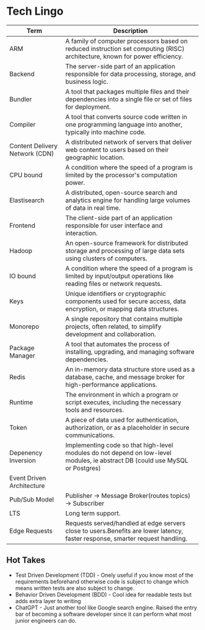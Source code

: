 # Tech Lingo

| Term                           | Description                                                                                                                   |
| ------------------------------ | ----------------------------------------------------------------------------------------------------------------------------- |
| ARM                            | A family of computer processors based on reduced instruction set computing (RISC) architecture, known for power efficiency.   |
| Backend                        | The server-side part of an application responsible for data processing, storage, and business logic.                          |
| Bundler                        | A tool that packages multiple files and their dependencies into a single file or set of files for deployment.                 |
| Compiler                       | A tool that converts source code written in one programming language into another, typically into machine code.               |
| Content Delivery Network (CDN) | A distributed network of servers that deliver web content to users based on their geographic location.                        |
| CPU bound                      | A condition where the speed of a program is limited by the processor's computation power.                                     |
| Elastisearch                   | A distributed, open-source search and analytics engine for handling large volumes of data in real time.                       |
| Frontend                       | The client-side part of an application responsible for user interface and interaction.                                        |
| Hadoop                         | An open-source framework for distributed storage and processing of large data sets using clusters of computers.               |
| IO bound                       | A condition where the speed of a program is limited by input/output operations like reading files or network requests.        |
| Keys                           | Unique identifiers or cryptographic components used for secure access, data encryption, or mapping data structures.           |
| Monorepo                       | A single repository that contains multiple projects, often related, to simplify development and collaboration.                |
| Package Manager                | A tool that automates the process of installing, upgrading, and managing software dependencies.                               |
| Redis                          | An in-memory data structure store used as a database, cache, and message broker for high-performance applications.            |
| Runtime                        | The environment in which a program or script executes, including the necessary tools and resources.                           |
| Token                          | A piece of data used for authentication, authorization, or as a placeholder in secure communications.                         |
| Depenency Inversion            | Implementing code so that high-level modules do not depend on low-level modules, ie abstract DB (could use MySQL or Postgres) |
| Event Driven Architecture      |                                                                                                                               |
| Pub/Sub Model                  | Publisher -> Message Broker(routes topics) -> Subscriber                                                                      |
| LTS                            | Long term support.                                                                                                            |
| Edge Requests                  | Requests served/handled at edge servers close to users.Benefits are lower latency, faster response, smarter request handling. |

## Hot Takes

- Test Driven Development (TDD) - Onely useful if you know most of the requirements beforehand otherwise code is subject to change which means written tests are also subject to change.
- Behavior Driven Development (BDD) - Cool idea for readable tests but adds extra layer to writing
- ChatGPT - Just another tool like Google search engine. Raised the entry bar of becoming a software developer since it can perform what most junior engineers can do.
